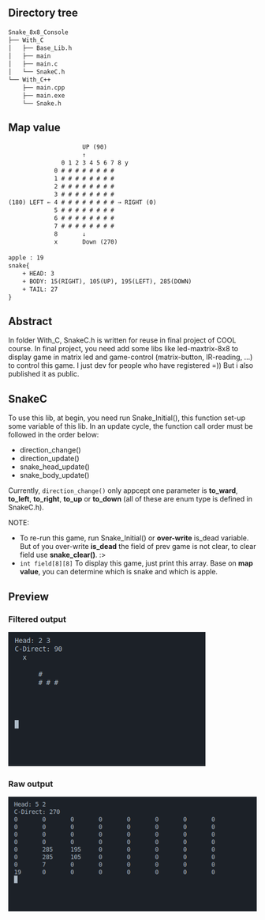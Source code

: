 ## Directory tree
    Snake_8x8_Console
    ├── With_C
    │   ├── Base_Lib.h
    │   ├── main
    │   ├── main.c
    │   └── SnakeC.h
    └── With_C++
        ├── main.cpp
        ├── main.exe
        └── Snake.h

## Map value

                         UP (90)
                         ↑
                   0 1 2 3 4 5 6 7 8 y 
                 0 # # # # # # # # 
                 1 # # # # # # # # 
                 2 # # # # # # # # 
                 3 # # # # # # # #
    (180) LEFT ← 4 # # # # # # # # → RIGHT (0)
                 5 # # # # # # # # 
                 6 # # # # # # # # 
                 7 # # # # # # # # 
                 8       ↓
                 x       Down (270)

    apple : 19
    snake{
        + HEAD: 3
        + BODY: 15(RIGHT), 105(UP), 195(LEFT), 285(DOWN)
        + TAIL: 27
    }

## Abstract
In folder With_C, SnakeC.h is written for reuse in final project of COOL course. In final project, you need add some libs like led-maxtrix-8x8 to display game in matrix led and game-control (matrix-button, IR-reading, ...) to control this game. I just dev for people who have registered =)) But i also published it as public.

## SnakeC
To use this lib, at begin, you need run Snake_Initial(), this function set-up some variable of this lib. In an update cycle, the function call order must be followed in the order below:
+    direction_change()
+    direction_update()    
+    snake_head_update()
+    snake_body_update()

Currently, ```direction_change()``` only appcept one parameter is **to_ward**, **to_left**,  **to_right**, **to_up** or **to_down** (all of these are enum type is defined in SnakeC.h).

NOTE: 
+   To re-run this game, run Snake_Initial() or **over-write** is_dead variable. But of you over-write **is_dead** the field of prev game is not clear, to clear field use **snake_clear()**. :>
+   ```int field[8][8]``` To display this game, just print this array. Base on **map value**, you can determine which is snake and which is apple.


## Preview
### Filtered output
![alt text](https://github.com/ngxx-fus/Snake_8x8_Console/blob/main/With_C/image1.png?raw=true)
### Raw output
![alt text](https://github.com/ngxx-fus/Snake_8x8_Console/blob/main/With_C/image2.png?raw=true)
